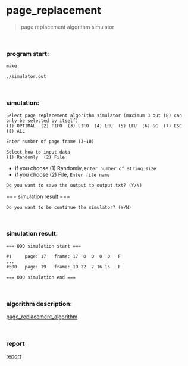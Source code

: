 # page_replacement
> page replacement algorithm simulator

<br/>

### program start:
```
make
```  
```
./simulator.out
```  

<br/>

### simulation:
```
Select page replacement algorithm simulator (maximum 3 but (8) can only be selected by itself)
(1) OPTIMAL  (2) FIFO  (3) LIFO  (4) LRU  (5) LFU  (6) SC  (7) ESC  (8) ALL
```  
```
Enter number of page frame (3~10)
```  
```
Select how to input data
(1) Randomly  (2) File
```   
- if you choose (1) Randomly, ```Enter number of string size``` <br/>
- if you choose (2) File, ```Enter file name```
```
Do you want to save the output to output.txt? (Y/N)
```  
=== simulation result ===
```
Do you want to be continue the simulator? (Y/N)
```  

<br/>

### simulation result:
```
=== OOO simulation start ===

#1     page: 17   frame: 17  0  0  0  0   F   
...  
#500   page: 19   frame: 19 22  7 16 15   F

=== OOO simulation end ===
```

<br/>

### algorithm description:
[page_replacement_algorithm](https://blog.naver.com/60cogml/222932944795)

<br/>

### report
[report](https://github.com/chaeheejo/page_replacement/blob/main/report.pdf)

